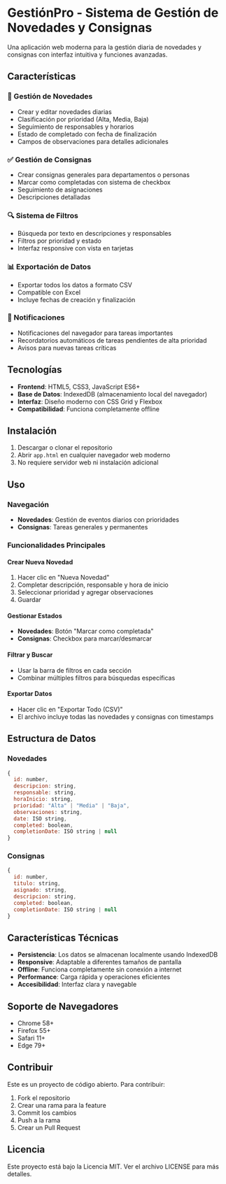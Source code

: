 # GestiónPro - Sistema de Gestión de Novedades y Consignas

Una aplicación web moderna para la gestión diaria de novedades y consignas con interfaz intuitiva y funciones avanzadas.

## Características

### 🏢 Gestión de Novedades
- Crear y editar novedades diarias
- Clasificación por prioridad (Alta, Media, Baja)
- Seguimiento de responsables y horarios
- Estado de completado con fecha de finalización
- Campos de observaciones para detalles adicionales

### ✅ Gestión de Consignas
- Crear consignas generales para departamentos o personas
- Marcar como completadas con sistema de checkbox
- Seguimiento de asignaciones
- Descripciones detalladas

### 🔍 Sistema de Filtros
- Búsqueda por texto en descripciones y responsables
- Filtros por prioridad y estado
- Interfaz responsive con vista en tarjetas

### 📊 Exportación de Datos
- Exportar todos los datos a formato CSV
- Compatible con Excel
- Incluye fechas de creación y finalización

### 🔔 Notificaciones
- Notificaciones del navegador para tareas importantes
- Recordatorios automáticos de tareas pendientes de alta prioridad
- Avisos para nuevas tareas críticas

## Tecnologías

- **Frontend**: HTML5, CSS3, JavaScript ES6+
- **Base de Datos**: IndexedDB (almacenamiento local del navegador)
- **Interfaz**: Diseño moderno con CSS Grid y Flexbox
- **Compatibilidad**: Funciona completamente offline

## Instalación

1. Descargar o clonar el repositorio
2. Abrir `app.html` en cualquier navegador web moderno
3. No requiere servidor web ni instalación adicional

## Uso

### Navegación
- **Novedades**: Gestión de eventos diarios con prioridades
- **Consignas**: Tareas generales y permanentes

### Funcionalidades Principales

#### Crear Nueva Novedad
1. Hacer clic en "Nueva Novedad"
2. Completar descripción, responsable y hora de inicio
3. Seleccionar prioridad y agregar observaciones
4. Guardar

#### Gestionar Estados
- **Novedades**: Botón "Marcar como completada"
- **Consignas**: Checkbox para marcar/desmarcar

#### Filtrar y Buscar
- Usar la barra de filtros en cada sección
- Combinar múltiples filtros para búsquedas específicas

#### Exportar Datos
- Hacer clic en "Exportar Todo (CSV)"
- El archivo incluye todas las novedades y consignas con timestamps

## Estructura de Datos

### Novedades
```javascript
{
  id: number,
  descripcion: string,
  responsable: string,
  horaInicio: string,
  prioridad: "Alta" | "Media" | "Baja",
  observaciones: string,
  date: ISO string,
  completed: boolean,
  completionDate: ISO string | null
}
```

### Consignas
```javascript
{
  id: number,
  titulo: string,
  asignado: string,
  descripcion: string,
  completed: boolean,
  completionDate: ISO string | null
}
```

## Características Técnicas

- **Persistencia**: Los datos se almacenan localmente usando IndexedDB
- **Responsive**: Adaptable a diferentes tamaños de pantalla
- **Offline**: Funciona completamente sin conexión a internet
- **Performance**: Carga rápida y operaciones eficientes
- **Accesibilidad**: Interfaz clara y navegable

## Soporte de Navegadores

- Chrome 58+
- Firefox 55+
- Safari 11+
- Edge 79+

## Contribuir

Este es un proyecto de código abierto. Para contribuir:

1. Fork el repositorio
2. Crear una rama para la feature
3. Commit los cambios
4. Push a la rama
5. Crear un Pull Request

## Licencia

Este proyecto está bajo la Licencia MIT. Ver el archivo LICENSE para más detalles.
